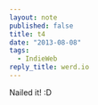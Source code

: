 ```yaml
---
layout: note
published: false
title: t4
date: "2013-08-08"
tags: 
  - IndieWeb
reply_title: werd.io
---
```


Nailed it! :D